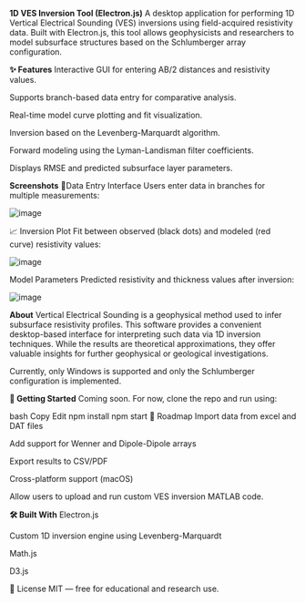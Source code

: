 **1D VES Inversion Tool (Electron.js)**
A desktop application for performing 1D Vertical Electrical Sounding (VES) inversions using field-acquired resistivity data. Built with Electron.js, this tool allows geophysicists and researchers to model subsurface structures based on the Schlumberger array configuration.

**✨ Features**
Interactive GUI for entering AB/2 distances and resistivity values.

Supports branch-based data entry for comparative analysis.

Real-time model curve plotting and fit visualization.

Inversion based on the Levenberg-Marquardt algorithm.

Forward modeling using the Lyman-Landisman filter coefficients.

Displays RMSE and predicted subsurface layer parameters.

**Screenshots**
🧾Data Entry Interface
Users enter data in branches for multiple measurements:

![image](https://github.com/user-attachments/assets/9a2802f9-dd28-4775-84ee-5cd7de636f56)



📈 Inversion Plot
Fit between observed (black dots) and modeled (red curve) resistivity values:

![image](https://github.com/user-attachments/assets/71fe8ab0-6dca-47e6-853f-0b5c742aee34)


Model Parameters
Predicted resistivity and thickness values after inversion:

![image](https://github.com/user-attachments/assets/faddac19-4b17-466a-9e07-be20ddfe41a8)


 **About**
Vertical Electrical Sounding is a geophysical method used to infer subsurface resistivity profiles. This software provides a convenient desktop-based interface for interpreting such data via 1D inversion techniques. While the results are theoretical approximations, they offer valuable insights for further geophysical or geological investigations.

Currently, only Windows is supported and only the Schlumberger configuration is implemented.

**🚀 Getting Started**
Coming soon. For now, clone the repo and run using:

bash
Copy
Edit
npm install
npm start
📌 Roadmap
 Import data from excel and DAT files

 Add support for Wenner and Dipole-Dipole arrays

 Export results to CSV/PDF

 Cross-platform support (macOS)

 Allow users to upload and run custom VES inversion MATLAB code.

**🛠️ Built With**
Electron.js

Custom 1D inversion engine using Levenberg-Marquardt

Math.js

D3.js 

📄 License
MIT — free for educational and research use.








